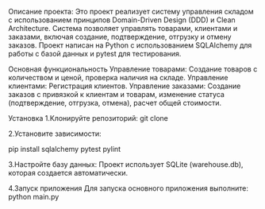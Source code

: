 Описание проекта:
Это проект реализует систему управления складом с использованием принципов Domain-Driven Design (DDD) и Clean Architecture. 
Система позволяет управлять товарами, клиентами и заказами, включая создание, подтверждение, отгрузку и отмену заказов.
Проект написан на Python с использованием SQLAlchemy для работы с базой данных и pytest для тестирования.

Основная функциональность
Управление товарами: Создание товаров с количеством и ценой, проверка наличия на складе.
Управление клиентами: Регистрация клиентов.
Управление заказами: Создание заказов с привязкой к клиентам и товарам, 
изменение статуса (подтверждение, отгрузка, отмена), расчет общей стоимости.


Установка
1.Клонируйте репозиторий:
git clone <repository-url>

2.Установите зависимости:

pip install sqlalchemy
pytest
pylint

3.Настройте базу данных: Проект использует SQLite (warehouse.db), которая создается автоматически.

4.Запуск приложения
Для запуска основного приложения выполните:
python main.py

